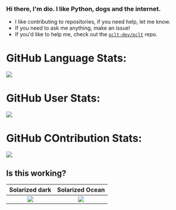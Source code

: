 ### Hi there, I'm dio. I like Python, dogs and the internet.

- I like contributing to repositories, if you need help, let me know.
- If you need to ask me anything, make an issue!
- If you'd like to help me, check out the [```pclt-dev/pclt```](https://github.com/pclt-dev/pclt) repo.

# GitHub Language Stats:
![](https://github-readme-stats.vercel.app/api/top-langs/?username=ithinkimokay&theme=dark&exclude_repo=website)

# GitHub User Stats:
![](https://github-readme-stats.vercel.app/api?username=ithinkimokay&show_icons=true&theme=dark)

# GitHub COntribution Stats:
![](https://github-readme-streak-stats.herokuapp.com/?user=IThinkImOKAY&theme=dark)


## Is this working?

Solarized dark             |  Solarized Ocean
:-------------------------:|:-------------------------:
![](https://...Dark.png)  |  ![](https://...Ocean.png)
